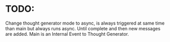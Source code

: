 # TODO:

Change thought generator mode to async, is always triggered at same time than main but always runs async.
Until complete and then new messages are added. Main is an Internal Event to Thought Generator.